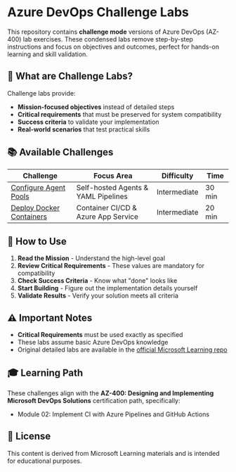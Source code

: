 # Azure DevOps Challenge Labs

This repository contains **challenge mode** versions of Azure DevOps (AZ-400) lab exercises. These condensed labs remove step-by-step instructions and focus on objectives and outcomes, perfect for hands-on learning and skill validation.

## 🎯 What are Challenge Labs?

Challenge labs provide:
- **Mission-focused objectives** instead of detailed steps
- **Critical requirements** that must be preserved for system compatibility
- **Success criteria** to validate your implementation
- **Real-world scenarios** that test practical skills

## 📚 Available Challenges

| Challenge | Focus Area | Difficulty | Time |
|-----------|------------|------------|------|
| [Configure Agent Pools](Instructions/Challenges/AZ400_M02_L03_Configure_Agent_Pools_and_Understand_Pipeline_Styles.md) | Self-hosted Agents & YAML Pipelines | Intermediate | 30 min |
| [Deploy Docker Containers](Instructions/Challenges/AZ400_M02_L06_Deploy_Docker_containers_to_Azure_App_Service_web_apps.md) | Container CI/CD & Azure App Service | Intermediate | 20 min |

## 🚀 How to Use

1. **Read the Mission** - Understand the high-level goal
2. **Review Critical Requirements** - These values are mandatory for compatibility
3. **Check Success Criteria** - Know what "done" looks like
4. **Start Building** - Figure out the implementation details yourself
5. **Validate Results** - Verify your solution meets all criteria

## ⚠️ Important Notes

- **Critical Requirements** must be used exactly as specified
- These labs assume basic Azure DevOps knowledge
- Original detailed labs are available in the [official Microsoft Learning repo](https://github.com/MicrosoftLearning/AZ400-DesigningandImplementingMicrosoftDevOpsSolutions)

## 🎓 Learning Path

These challenges align with the **AZ-400: Designing and Implementing Microsoft DevOps Solutions** certification path, specifically:
- Module 02: Implement CI with Azure Pipelines and GitHub Actions

## 📄 License

This content is derived from Microsoft Learning materials and is intended for educational purposes.
